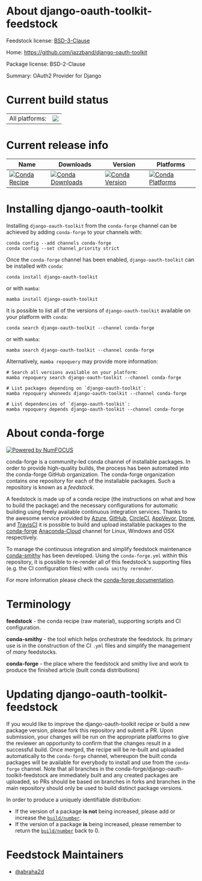 About django-oauth-toolkit-feedstock
====================================

Feedstock license: [BSD-3-Clause](https://github.com/conda-forge/django-oauth-toolkit-feedstock/blob/main/LICENSE.txt)

Home: https://github.com/jazzband/django-oauth-toolkit

Package license: BSD-2-Clause

Summary: OAuth2 Provider for Django

Current build status
====================


<table><tr><td>All platforms:</td>
    <td>
      <a href="https://dev.azure.com/conda-forge/feedstock-builds/_build/latest?definitionId=19373&branchName=main">
        <img src="https://dev.azure.com/conda-forge/feedstock-builds/_apis/build/status/django-oauth-toolkit-feedstock?branchName=main">
      </a>
    </td>
  </tr>
</table>

Current release info
====================

| Name | Downloads | Version | Platforms |
| --- | --- | --- | --- |
| [![Conda Recipe](https://img.shields.io/badge/recipe-django--oauth--toolkit-green.svg)](https://anaconda.org/conda-forge/django-oauth-toolkit) | [![Conda Downloads](https://img.shields.io/conda/dn/conda-forge/django-oauth-toolkit.svg)](https://anaconda.org/conda-forge/django-oauth-toolkit) | [![Conda Version](https://img.shields.io/conda/vn/conda-forge/django-oauth-toolkit.svg)](https://anaconda.org/conda-forge/django-oauth-toolkit) | [![Conda Platforms](https://img.shields.io/conda/pn/conda-forge/django-oauth-toolkit.svg)](https://anaconda.org/conda-forge/django-oauth-toolkit) |

Installing django-oauth-toolkit
===============================

Installing `django-oauth-toolkit` from the `conda-forge` channel can be achieved by adding `conda-forge` to your channels with:

```
conda config --add channels conda-forge
conda config --set channel_priority strict
```

Once the `conda-forge` channel has been enabled, `django-oauth-toolkit` can be installed with `conda`:

```
conda install django-oauth-toolkit
```

or with `mamba`:

```
mamba install django-oauth-toolkit
```

It is possible to list all of the versions of `django-oauth-toolkit` available on your platform with `conda`:

```
conda search django-oauth-toolkit --channel conda-forge
```

or with `mamba`:

```
mamba search django-oauth-toolkit --channel conda-forge
```

Alternatively, `mamba repoquery` may provide more information:

```
# Search all versions available on your platform:
mamba repoquery search django-oauth-toolkit --channel conda-forge

# List packages depending on `django-oauth-toolkit`:
mamba repoquery whoneeds django-oauth-toolkit --channel conda-forge

# List dependencies of `django-oauth-toolkit`:
mamba repoquery depends django-oauth-toolkit --channel conda-forge
```


About conda-forge
=================

[![Powered by
NumFOCUS](https://img.shields.io/badge/powered%20by-NumFOCUS-orange.svg?style=flat&colorA=E1523D&colorB=007D8A)](https://numfocus.org)

conda-forge is a community-led conda channel of installable packages.
In order to provide high-quality builds, the process has been automated into the
conda-forge GitHub organization. The conda-forge organization contains one repository
for each of the installable packages. Such a repository is known as a *feedstock*.

A feedstock is made up of a conda recipe (the instructions on what and how to build
the package) and the necessary configurations for automatic building using freely
available continuous integration services. Thanks to the awesome service provided by
[Azure](https://azure.microsoft.com/en-us/services/devops/), [GitHub](https://github.com/),
[CircleCI](https://circleci.com/), [AppVeyor](https://www.appveyor.com/),
[Drone](https://cloud.drone.io/welcome), and [TravisCI](https://travis-ci.com/)
it is possible to build and upload installable packages to the
[conda-forge](https://anaconda.org/conda-forge) [Anaconda-Cloud](https://anaconda.org/)
channel for Linux, Windows and OSX respectively.

To manage the continuous integration and simplify feedstock maintenance
[conda-smithy](https://github.com/conda-forge/conda-smithy) has been developed.
Using the ``conda-forge.yml`` within this repository, it is possible to re-render all of
this feedstock's supporting files (e.g. the CI configuration files) with ``conda smithy rerender``.

For more information please check the [conda-forge documentation](https://conda-forge.org/docs/).

Terminology
===========

**feedstock** - the conda recipe (raw material), supporting scripts and CI configuration.

**conda-smithy** - the tool which helps orchestrate the feedstock.
                   Its primary use is in the construction of the CI ``.yml`` files
                   and simplify the management of *many* feedstocks.

**conda-forge** - the place where the feedstock and smithy live and work to
                  produce the finished article (built conda distributions)


Updating django-oauth-toolkit-feedstock
=======================================

If you would like to improve the django-oauth-toolkit recipe or build a new
package version, please fork this repository and submit a PR. Upon submission,
your changes will be run on the appropriate platforms to give the reviewer an
opportunity to confirm that the changes result in a successful build. Once
merged, the recipe will be re-built and uploaded automatically to the
`conda-forge` channel, whereupon the built conda packages will be available for
everybody to install and use from the `conda-forge` channel.
Note that all branches in the conda-forge/django-oauth-toolkit-feedstock are
immediately built and any created packages are uploaded, so PRs should be based
on branches in forks and branches in the main repository should only be used to
build distinct package versions.

In order to produce a uniquely identifiable distribution:
 * If the version of a package **is not** being increased, please add or increase
   the [``build/number``](https://docs.conda.io/projects/conda-build/en/latest/resources/define-metadata.html#build-number-and-string).
 * If the version of a package **is** being increased, please remember to return
   the [``build/number``](https://docs.conda.io/projects/conda-build/en/latest/resources/define-metadata.html#build-number-and-string)
   back to 0.

Feedstock Maintainers
=====================

* [@abraha2d](https://github.com/abraha2d/)

